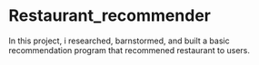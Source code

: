 # Restaurant_recommender
In this project, i researched, barnstormed, and built a basic recommendation program that recommened restaurant to users.